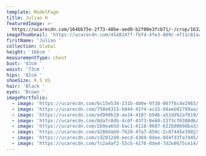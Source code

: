 ```yaml
---
template: ModelPage
title: Julian H
featuredImage: >-
  https://ucarecdn.com/164bb75e-2f73-48be-aed0-b2f00e3fcb71/-/crop/1632x972/0,255/-/preview/
imageThumbnail: 'https://ucarecdn.com/4548247f-fbfd-4fe3-809c-ef11c81aa075/'
firstName: 'Julian '
collection: Global
height: '166cm '
measurementType: chest
bust: '83cm '
waist: '73cm '
hips: '82cm '
shoeSize: 9.5 US
hair: 'Black '
eyes: 'Brown '
imagePortfolio:
  - image: 'https://ucarecdn.com/6c15e534-231b-4b0e-9f38-007f6c4e2963/'
  - image: 'https://ucarecdn.com/750e6315-b044-41f4-ac15-d4aeb01799aa/'
  - image: 'https://ucarecdn.com/ed990b18-ae34-4107-b94b-a51dd92af819/'
  - image: 'https://ucarecdn.com/0dafc0db-4cdf-43f3-8e60-23f3cf0308d6/'
  - image: 'https://ucarecdn.com/2b9ea65d-bac1-4118-9687-62260060dba3/'
  - image: 'https://ucarecdn.com/d280dab0-7628-47a7-850c-2c87445e3902/'
  - image: 'https://ucarecdn.com/cd2012d9-eecd-4369-8dee-9d4fd3fa7d45/'
  - image: 'https://ucarecdn.com/fc2a4af2-55cb-4176-8de4-7d2e8675ce14/'
---
```


